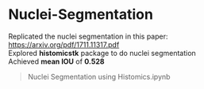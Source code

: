 # Nuclei-Segmentation

Replicated the nuclei segmentation in this paper: https://arxiv.org/pdf/1711.11317.pdf <br />
Explored **histomicstk** package to do nuclei segmentation <br />
Achieved **mean IOU** of **0.528** <br />

>Nuclei Segmentation using Histomics.ipynb
